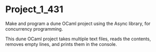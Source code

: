 # Project_1_431

Make and program a dune OCaml project using the Async library, for concurrency programming.

This dune OCaml project takes multiple text files, reads the contents, removes empty lines, and prints them in the console.
